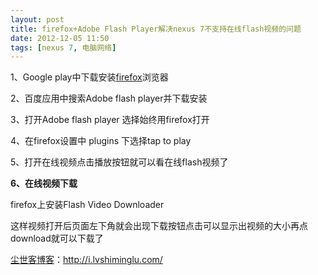 ```yaml
---
layout: post
title: firefox+Adobe Flash Player解决nexus 7不支持在线flash视频的问题
date: 2012-12-05 11:50
tags: [nexus 7, 电脑网络]
---
```

1、Google play中下载安装<a href="http://i.lvshiminglu.com/tag/firefox">firefox</a>浏览器

2、百度应用中搜索Adobe flash player并下载安装

3、打开Adobe flash player 选择始终用firefox打开

4、在firefox设置中 plugins 下选择tap to play

5、打开在线视频点击播放按钮就可以看在线flash视频了

<strong>6、在线视频下载</strong>

firefox上安装Flash Video Downloader

这样视频打开后页面左下角就会出现下载按钮点击可以显示出视频的大小再点download就可以下载了

<a href="http://i.lvshiminglu.com/">尘世客博客</a>：<a href="http://i.lvshiminglu.com/">http://i.lvshiminglu.com/</a>

